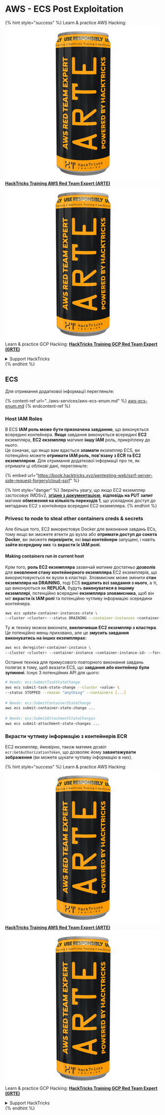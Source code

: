 # AWS - ECS Post Exploitation

{% hint style="success" %}
Learn & practice AWS Hacking:<img src="../../../.gitbook/assets/image (1) (1) (1).png" alt="" data-size="line">[**HackTricks Training AWS Red Team Expert (ARTE)**](https://training.hacktricks.xyz/courses/arte)<img src="../../../.gitbook/assets/image (1) (1) (1).png" alt="" data-size="line">\
Learn & practice GCP Hacking: <img src="../../../.gitbook/assets/image (2).png" alt="" data-size="line">[**HackTricks Training GCP Red Team Expert (GRTE)**<img src="../../../.gitbook/assets/image (2).png" alt="" data-size="line">](https://training.hacktricks.xyz/courses/grte)

<details>

<summary>Support HackTricks</summary>

* Check the [**subscription plans**](https://github.com/sponsors/carlospolop)!
* **Join the** 💬 [**Discord group**](https://discord.gg/hRep4RUj7f) or the [**telegram group**](https://t.me/peass) or **follow** us on **Twitter** 🐦 [**@hacktricks\_live**](https://twitter.com/hacktricks_live)**.**
* **Share hacking tricks by submitting PRs to the** [**HackTricks**](https://github.com/carlospolop/hacktricks) and [**HackTricks Cloud**](https://github.com/carlospolop/hacktricks-cloud) github repos.

</details>
{% endhint %}

## ECS

Для отримання додаткової інформації перегляньте:

{% content-ref url="../aws-services/aws-ecs-enum.md" %}
[aws-ecs-enum.md](../aws-services/aws-ecs-enum.md)
{% endcontent-ref %}

### Host IAM Roles

В ECS **IAM роль може бути призначена завданню**, що виконується всередині контейнера. **Якщо** завдання виконується всередині **EC2** екземпляра, **EC2 екземпляр** матиме **іншу IAM** роль, прикріплену до нього.\
Це означає, що якщо вам вдасться **зламати** екземпляр ECS, ви потенційно можете **отримати IAM роль, пов'язану з ECR та EC2 екземпляром**. Для отримання додаткової інформації про те, як отримати ці облікові дані, перегляньте:

{% embed url="https://book.hacktricks.xyz/pentesting-web/ssrf-server-side-request-forgery/cloud-ssrf" %}

{% hint style="danger" %}
Зверніть увагу, що якщо EC2 екземпляр застосовує IMDSv2, [**згідно з документацією**](https://docs.aws.amazon.com/AWSEC2/latest/UserGuide/instance-metadata-v2-how-it-works.html), **відповідь на PUT запит** матиме **обмеження на кількість переходів 1**, що ускладнює доступ до метаданих EC2 з контейнера всередині EC2 екземпляра.
{% endhint %}

### Privesc to node to steal other containers creds & secrets

Але більше того, EC2 використовує Docker для виконання завдань ECs, тому якщо ви зможете втекти до вузла або **отримати доступ до сокета Docker**, ви зможете **перевірити**, які **інші контейнери** запущені, і навіть **зайти всередину них** та **вкрасти їх IAM ролі**.

#### Making containers run in current host

Крім того, **роль EC2 екземпляра** зазвичай матиме достатньо **дозволів** для **оновлення стану контейнерного екземпляра** EC2 екземплярів, що використовуються як вузли в кластері. Зловмисник може змінити **стан екземпляра на DRAINING**, тоді ECS **видалить всі завдання з нього**, а ті, що виконуються як **REPLICA**, будуть **виконуватися в іншому екземплярі**, потенційно всередині **екземпляра зловмисника**, щоб він міг **вкрасти їх IAM ролі** та потенційно чутливу інформацію зсередини контейнера.
```bash
aws ecs update-container-instances-state \
--cluster <cluster> --status DRAINING --container-instances <container-instance-id>
```
Ту ж техніку можна виконати, **виключивши EC2 екземпляр з кластера**. Це потенційно менш приховано, але це **змусить завдання виконуватись на інших екземплярах:**
```bash
aws ecs deregister-container-instance \
--cluster <cluster> --container-instance <container-instance-id> --force
```
Остання техніка для примусового повторного виконання завдань полягає в тому, щоб вказати ECS, що **завдання або контейнер були зупинені**. Існує 3 потенційних API для цього:
```bash
# Needs: ecs:SubmitTaskStateChange
aws ecs submit-task-state-change --cluster <value> \
--status STOPPED --reason "anything" --containers [...]

# Needs: ecs:SubmitContainerStateChange
aws ecs submit-container-state-change ...

# Needs: ecs:SubmitAttachmentStateChanges
aws ecs submit-attachment-state-changes ...
```
### Вкрасти чутливу інформацію з контейнерів ECR

EC2 екземпляр, ймовірно, також матиме дозвіл `ecr:GetAuthorizationToken`, що дозволяє йому **завантажувати зображення** (ви можете шукати чутливу інформацію в них).

{% hint style="success" %}
Learn & practice AWS Hacking:<img src="../../../.gitbook/assets/image (1) (1) (1).png" alt="" data-size="line">[**HackTricks Training AWS Red Team Expert (ARTE)**](https://training.hacktricks.xyz/courses/arte)<img src="../../../.gitbook/assets/image (1) (1) (1).png" alt="" data-size="line">\
Learn & practice GCP Hacking: <img src="../../../.gitbook/assets/image (2).png" alt="" data-size="line">[**HackTricks Training GCP Red Team Expert (GRTE)**<img src="../../../.gitbook/assets/image (2).png" alt="" data-size="line">](https://training.hacktricks.xyz/courses/grte)

<details>

<summary>Support HackTricks</summary>

* Check the [**subscription plans**](https://github.com/sponsors/carlospolop)!
* **Join the** 💬 [**Discord group**](https://discord.gg/hRep4RUj7f) or the [**telegram group**](https://t.me/peass) or **follow** us on **Twitter** 🐦 [**@hacktricks\_live**](https://twitter.com/hacktricks_live)**.**
* **Share hacking tricks by submitting PRs to the** [**HackTricks**](https://github.com/carlospolop/hacktricks) and [**HackTricks Cloud**](https://github.com/carlospolop/hacktricks-cloud) github repos.

</details>
{% endhint %}
